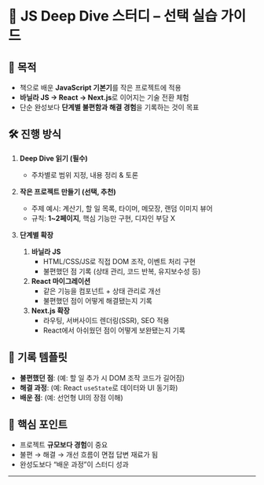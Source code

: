 # 📄 JS Deep Dive 스터디 – 선택 실습 가이드

## 🎯 목적
- 책으로 배운 **JavaScript 기본기**를 작은 프로젝트에 적용  
- **바닐라 JS → React → Next.js**로 이어지는 기술 전환 체험  
- 단순 완성보다 **단계별 불편함과 해결 경험**을 기록하는 것이 목표  


## 🛠 진행 방식
1. **Deep Dive 읽기 (필수)**  
   - 주차별로 범위 지정, 내용 정리 & 토론  

2. **작은 프로젝트 만들기 (선택, 추천)**  
   - 주제 예시: 계산기, 할 일 목록, 타이머, 메모장, 랜덤 이미지 뷰어  
   - 규칙: **1~2페이지**, 핵심 기능만 구현, 디자인 부담 X  

3. **단계별 확장**
   1. **바닐라 JS**  
      - HTML/CSS/JS로 직접 DOM 조작, 이벤트 처리 구현  
      - 불편했던 점 기록 (상태 관리, 코드 반복, 유지보수성 등)  
   2. **React 마이그레이션**  
      - 같은 기능을 컴포넌트 + 상태 관리로 개선  
      - 불편했던 점이 어떻게 해결됐는지 기록  
   3. **Next.js 확장**  
      - 라우팅, 서버사이드 렌더링(SSR), SEO 적용  
      - React에서 아쉬웠던 점이 어떻게 보완됐는지 기록  


## 📝 기록 템플릿
- **불편했던 점**: (예: 할 일 추가 시 DOM 조작 코드가 길어짐)  
- **해결 과정**: (예: React `useState`로 데이터와 UI 동기화)  
- **배운 점**: (예: 선언형 UI의 장점 이해)  



## 📌 핵심 포인트
- 프로젝트 **규모보다 경험**이 중요  
- 불편 → 해결 → 개선 흐름이 면접 답변 재료가 됨  
- 완성도보다 “배운 과정”이 스터디 성과  

---
